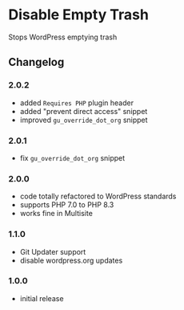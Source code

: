 # Disable Empty Trash

Stops WordPress emptying trash

## Changelog

### 2.0.2
- added `Requires PHP` plugin header
- added "prevent direct access" snippet
- improved `gu_override_dot_org` snippet

### 2.0.1
- fix `gu_override_dot_org` snippet

### 2.0.0
- code totally refactored to WordPress standards
- supports PHP 7.0 to PHP 8.3
- works fine in Multisite

### 1.1.0
- Git Updater support
- disable wordpress.org updates

### 1.0.0
- initial release
